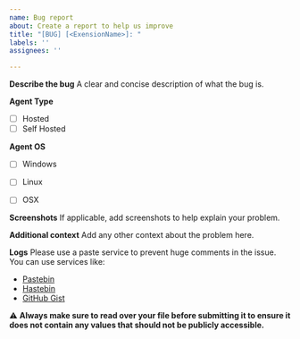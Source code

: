 ```yaml
---
name: Bug report
about: Create a report to help us improve
title: "[BUG] [<ExensionName>]: "
labels: ''
assignees: ''

---
```


**Describe the bug**
A clear and concise description of what the bug is.

**Agent Type**
- [ ] Hosted
- [ ] Self Hosted

**Agent OS**
- [ ] Windows
- [ ] Linux
- [ ] OSX



**Screenshots**
If applicable, add screenshots to help explain your problem.


**Additional context**
Add any other context about the problem here.

**Logs**
Please use a paste service to prevent huge comments in the issue. You can use services like:

- [Pastebin](https://pastebin.com/)
- [Hastebin](https://hastebin.com/)
- [GitHub Gist](https://gist.github.com/)

⚠️ **Always make sure to read over your file before submitting it to ensure it does not contain any values that should not be publicly accessible.**
